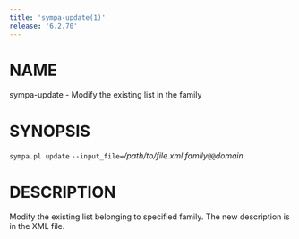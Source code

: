 ```yaml
---
title: 'sympa-update(1)'
release: '6.2.70'
---
```


# NAME

sympa-update - Modify the existing list in the family

# SYNOPSIS

`sympa.pl update` `--input_file=`_/path/to/file.xml_ _family_`@@`_domain_

# DESCRIPTION

Modify the existing list belonging to specified family.
The new description is in the XML file.
